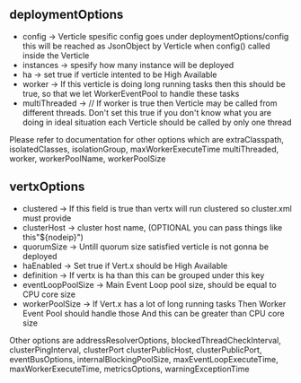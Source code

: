 ## deploymentOptions

* config -> Verticle spesific config goes under deploymentOptions/config this will be reached as JsonObject by Verticle when config() called inside the Verticle
* instances -> spesify how many instance will be deployed
* ha -> set true if verticle intented to be High Available
* worker -> If this verticle is doing long running tasks then this should be true, so that we let WorkerEventPool to handle these tasks
* multiThreaded -> // If worker is true then Verticle may be called from different threads. Don't set this true if you don't know what you are doing in ideal situation each Verticle should be called by only one thread

Please refer to documentation for other options which are extraClasspath, isolatedClasses, isolationGroup, maxWorkerExecuteTime multiThreaded, worker, workerPoolName, workerPoolSize


## vertxOptions
* clustered -> If this field is true than vertx will run clustered so cluster.xml must provide
* clusterHost -> cluster host name, (OPTIONAL you can pass things like this"${nodeip}")
* quorumSize -> Untill quorum size satisfied verticle is not gonna be deployed
* haEnabled -> Set true if Vert.x should be High Available
* definition -> If vertx is ha than this can be grouped under this key
* eventLoopPoolSize -> Main Event Loop pool size, should be equal to CPU core size
* workerPoolSize -> If Vert.x has a lot of long running tasks Then Worker Event Pool should handle those And this can be greater than CPU core size

Other options are addressResolverOptions, blockedThreadCheckInterval, clusterPingInterval, clusterPort clusterPublicHost, clusterPublicPort, eventBusOptions, internalBlockingPoolSize, maxEventLoopExecuteTime, maxWorkerExecuteTime, metricsOptions, warningExceptionTime
